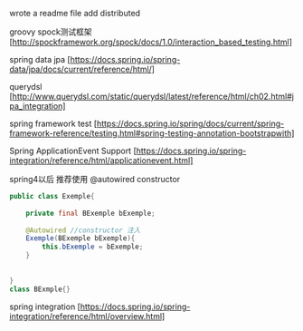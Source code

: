 wrote a readme file
add distributed 

groovy spock测试框架
[http://spockframework.org/spock/docs/1.0/interaction_based_testing.html]


spring data jpa 
[https://docs.spring.io/spring-data/jpa/docs/current/reference/html/]

querydsl
[http://www.querydsl.com/static/querydsl/latest/reference/html/ch02.html#jpa_integration]


spring framework test 
[https://docs.spring.io/spring/docs/current/spring-framework-reference/testing.html#spring-testing-annotation-bootstrapwith]


Spring ApplicationEvent Support
[https://docs.spring.io/spring-integration/reference/html/applicationevent.html]


spring4以后 推荐使用 @autowired constructor

```java
public class Exemple{
    
    private final BExemple bExemple;
    
    @Autowired //constructor 注入
    Exemple(BExemple bExemple){
        this.bExemple = bExemple;
    }
    
    
}
class BExmple{}
```



spring integration 
[https://docs.spring.io/spring-integration/reference/html/overview.html]
